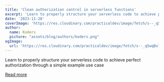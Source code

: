 ```yaml
---
title: 'Clean authorization control in serverless functions'
excerpt: 'Learn to properly structure your serverless code to achieve perfect authorization through a simple example use case'
date: '2023-11-28'
coverImage: 'https://res.cloudinary.com/practicaldev/image/fetch/s--_q5wqBxl--/c_imagga_scale,f_auto,fl_progressive,h_420,q_auto,w_1000/https://dev-to-uploads.s3.amazonaws.com/uploads/articles/m686i5ynnovkacvth2pz.png'
author:
  name: Koders
  picture: "assets/blog/authors/koders.png"
ogImage:
  url: 'https://res.cloudinary.com/practicaldev/image/fetch/s--_q5wqBxl--/c_imagga_scale,f_auto,fl_progressive,h_420,q_auto,w_1000/https://dev-to-uploads.s3.amazonaws.com/uploads/articles/m686i5ynnovkacvth2pz.png'
---
```


Learn to properly structure your serverless code to achieve perfect authorization through a simple example use case

[Read more](https://dev.to/slsbytheodo/clean-authorization-control-in-serverless-functions-hm9)
